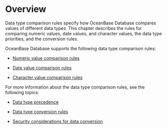 # Overview

Data type comparison rules specify how OceanBase Database compares values of different data types. This chapter describes the rules for comparing numeric values, date values, and character values, the data type priorities, and the conversion rules.

OceanBase Database supports the following data type comparison rules:

* [Numeric value comparison rules](../200.data-type-comparison-rules-of-oracle-mode/200.numeric-value-of-oracle-mode.md)

* [Date value comparison rules](../200.data-type-comparison-rules-of-oracle-mode/300.date-value-of-oracle-mode.md)

* [Character value comparison rules](../200.data-type-comparison-rules-of-oracle-mode/400.character-value-of-oracle-mode.md)

For more information about the data type comparison rules, see the following topics:

* [Data type precedence](../200.data-type-comparison-rules-of-oracle-mode/500.data-type-priority-of-oracle-mode.md)

* [Data type conversion rules](../200.data-type-comparison-rules-of-oracle-mode/600.data-type-conversion-of-oracle-mode.md)

* [Security considerations for data conversion](../200.data-type-comparison-rules-of-oracle-mode/700.security-considerations-for-data-conversion-of-oracle-mode.md)
